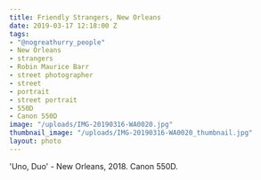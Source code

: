 ```yaml
---
title: Friendly Strangers, New Orleans
date: 2019-03-17 12:18:00 Z
tags:
- "@nogreathurry_people"
- New Orleans
- strangers
- Robin Maurice Barr
- street photographer
- street
- portrait
- street portrait
- 550D
- Canon 550D
image: "/uploads/IMG-20190316-WA0020.jpg"
thumbnail_image: "/uploads/IMG-20190316-WA0020_thumbnail.jpg"
layout: photo
---
```


'Uno, Duo' - New Orleans, 2018. Canon 550D.